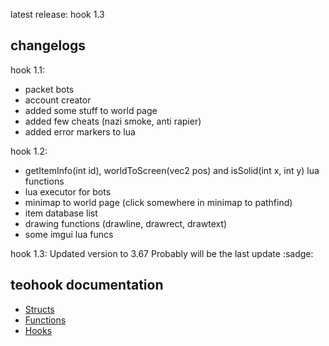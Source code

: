 latest release: hook 1.3

## changelogs

hook 1.1:
- packet bots
- account creator
- added some stuff to world page
- added few cheats (nazi smoke, anti rapier)
- added error markers to lua

hook 1.2:
- getItemInfo(int id), worldToScreen(vec2 pos) and isSolid(int x, int y) lua functions
- lua executor for bots
- minimap to world page (click somewhere in minimap to pathfind)
- item database list
- drawing functions (drawline, drawrect, drawtext)
- some imgui lua funcs

hook 1.3:
Updated version to 3.67
Probably will be the last update :sadge:

## teohook documentation
* [Structs](Structs.md)
* [Functions](Functions.md)
* [Hooks](Hooks.md)

